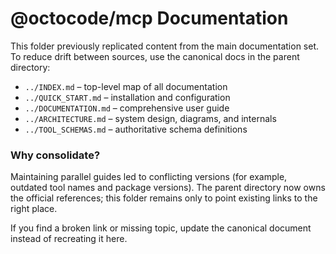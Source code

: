 # @octocode/mcp Documentation

This folder previously replicated content from the main documentation set. To reduce drift between sources, use the canonical docs in the parent directory:

- `../INDEX.md` – top-level map of all documentation
- `../QUICK_START.md` – installation and configuration
- `../DOCUMENTATION.md` – comprehensive user guide
- `../ARCHITECTURE.md` – system design, diagrams, and internals
- `../TOOL_SCHEMAS.md` – authoritative schema definitions

### Why consolidate?

Maintaining parallel guides led to conflicting versions (for example, outdated tool names and package versions). The parent directory now owns the official references; this folder remains only to point existing links to the right place.

If you find a broken link or missing topic, update the canonical document instead of recreating it here.
